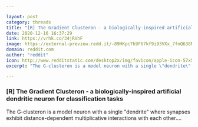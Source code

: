 ```yaml
---

layout: post
category: threads
title: "[R] The Gradient Clusteron - a biologically-inspired artificial dendritic neuron for classification tasks"
date: 2020-12-16 16:37:29
link: https://vrhk.co/34jRVhF
image: https://external-preview.redd.it/-89HKpc7k9F67kf9i93VXx_7fnQ638NWgo8kX3Z4DZ8.jpg?width=252&height=131.937172775&auto=webp&crop=252:131.937172775,smart&s=01dc2c64fe291d320697fcac71cd8bd79cfa06a3
domain: reddit.com
author: "reddit"
icon: http://www.redditstatic.com/desktop2x/img/favicon/apple-icon-57x57.png
excerpt: "The G-clusteron is a model neuron with a single \"dendrite\" where synapses exhibit distance-dependent multiplicative interactions with each other...."

---
```


### [R] The Gradient Clusteron - a biologically-inspired artificial dendritic neuron for classification tasks

The G-clusteron is a model neuron with a single "dendrite" where synapses exhibit distance-dependent multiplicative interactions with each other....